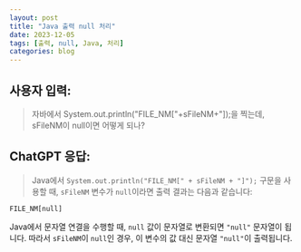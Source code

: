 ```yaml
---
layout: post
title: "Java 출력 null 처리"
date: 2023-12-05
tags: [출력, null, Java, 처리]
categories: blog
---
```


## 사용자 입력:
> 자바에서 System.out.println("FILE_NM["+sFileNM+"]);을 찍는데, sFileNM이 null이면 어떻게 되나?

## ChatGPT 응답:
> Java에서 `System.out.println("FILE_NM[" + sFileNM + "]");` 구문을 사용할 때, `sFileNM` 변수가 `null`이라면 출력 결과는 다음과 같습니다:

```
FILE_NM[null]
```

Java에서 문자열 연결을 수행할 때, `null` 값이 문자열로 변환되면 `"null"` 문자열이 됩니다. 따라서 `sFileNM`이 `null`인 경우, 이 변수의 값 대신 문자열 `"null"`이 출력됩니다.

